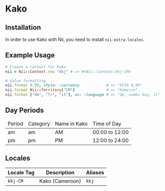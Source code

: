 <!-- This file has been generated. Source: src/docs/languages/_template.md.erb -->

# Kako

## Installation

In order to use Kako with Nii, you need to install `nii-extra-locales`.

## Example Usage

``` ruby
# Create a context for Kako
nii = Nii::Context.new "kkj" # => #<Nii::Context:kkj-CM>

# Value formatting
nii.format 9.99, style: :currency            # => "FCFA 9,99"
nii.format Nii::Territory["CM"]              # => "Kamɛrun"
nii.format ["de", "fr", "it"], as: :language # => "de, numbu buy, it"
```

## Day Periods


<table>
  <thead>
    <tr>
      <td>Period</td>
      <td>Category</td>
      <td>Name in Kako</td>
      <td>Time of Day</td>
    </tr>
  </thead>
  <tbody>
    <tr>
      <td>am</td>
      <td>am</td>
      <td>AM</td>
      <td>00:00 to 12:00</td>
    </tr>
    <tr>
      <td>pm</td>
      <td>pm</td>
      <td>PM</td>
      <td>12:00 to 24:00</td>
    </tr>
  </tbody>
</table>



## Locales

<table>
  <thead>
    <tr>
      <th>Locale Tag</th>
      <th>Description</th>
      <th>Aliases</th>
    </tr>
  </thead>
  <tbody>
    <tr>
      <td><code>kkj-CM</code></td>
      <td>Kako (Cameroon)</td>
      <td><code>kkj</code></td>
    </tr>
  </tbody>
</table>

